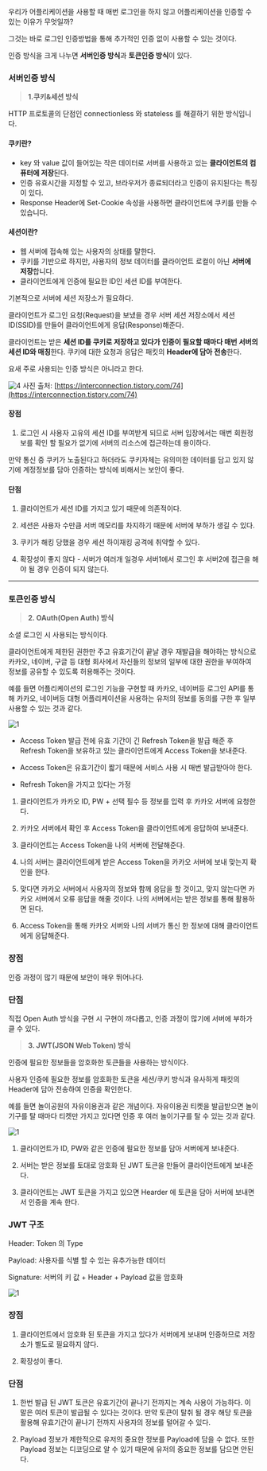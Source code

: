 우리가 어플리케이션을 사용할 때 매번 로그인을 하지 않고 어플리케이션을 인증할 수 있는 이유가 무엇일까?

그것는 바로 로그인 인증방법을 통해 추가적인 인증 없이 사용할 수 있는 것이다.

인증 방식을 크게 나누면 **서버인증 방식**과 **토큰인증 방식**이 있다.

### 서버인증 방식

> **1.쿠키&세션 방식**

HTTP 프로토콜의 단점인 connectionless 와 stateless 를 해결하기 위한 방식입니다.

#### 쿠키란?

-   key 와 value 값이 들어있는 작은 데이터로 서버를 사용하고 있는 **클라이언트의 컴퓨터에 저장**된다.
-   인증 유효시간을 지정할 수 있고, 브라우저가 종료되더라고 인증이 유지된다는 특징이 있다.
-   Response Header에 Set-Cookie 속성을 사용하면 클라이언트에 쿠키를 만들 수 있습니다.

#### 세션이란?

-   웹 서버에 접속해 있는 사용자의 상태를 말한다.
-   쿠키를 기반으로 하지만, 사용자의 정보 데이터를 클라이언트 로컬이 아닌 **서버에 저장**합니다.
-   클라이언트에게 인증에 필요한 ID인 세션 ID를 부여한다.

기본적으로 서버에 세션 저장소가 필요하다.

클라이언트가 로그인 요청(Request)을 보냈을 경우 서버 세션 저장소에서 세션 ID(SSID)를 만들어 클라이언트에게 응답(Response)해준다.

클라이언트는 받은 **세션 ID를 쿠키로 저장하고 있다가 인증이 필요할 때마다 매번 서버의 세션 ID와 매칭**한다. 쿠키에 대한 요청과 응답은 패킷의 **Header에 담아 전송**한다.

요새 주로 사용되는 인증 방식은 아니라고 한다.

![4](https://user-images.githubusercontent.com/63203480/130488595-9360fa69-e10f-4cab-a1f8-4ee6f04d05b1.png)
사진 출처: [https://interconnection.tistory.com/74](https://interconnection.tistory.com/74)

#### 장점

1. 로그인 시 사용자 고유의 세션 ID를 부여받게 되므로 서버 입장에서는 매번 회원정보를 확인 할 필요가 없기에 서버의 리소스에 접근하는데 용이하다.

 만약 통신 중 쿠키가 노출된다고 하더라도 쿠키자체는 유의미한 데이터를 담고 있지 않기에 계정정보를 담아 인증하는 방식에 비해서는 보안이 좋다.

#### 단점

1. 클라이언트가 세션 ID를 가지고 있기 때문에 의존적이다.

2. 세션은 사용자 수만큼 서버 메모리를 차지하기 때문에 서버에 부하가 생길 수 있다.

3. 쿠키가 해킹 당했을 경우 세션 하이재킹 공격에 취약할 수 있다.

4. 확장성이 좋지 않다 - 서버가 여러개 일경우 서버1에서 로그인 후 서버2에 접근을 해야 될 경우 인증이 되지 않는다.

---

### 토큰인증 방식

> **2. OAuth(Open Auth) 방식** 

소셜 로그인 시 사용되는 방식이다.

클라이언트에게 제한된 권한만 주고 유효기간이 끝날 경우 재발급을 해야하는 방식으로 카카오, 네이버, 구글 등 대형 회사에서 자신들의 정보의 일부에 대한 권한을 부여하여 정보를 공유할 수 있도록 허용해주는 것이다.

예를 들면 어플리케이션의 로그인 기능을 구현할 때 카카오, 네이버등 로그인 API를 통해 카카오, 네이버등 대형 어플리케이션을 사용하는 유저의 정보를 동의를 구한 후 일부 사용할 수 있는 것과 같다.

![1](https://user-images.githubusercontent.com/63203480/131634051-f9291378-e103-4bc8-beec-9a00a6bf2275.png)


* Access Token 발급 전에 유효 기간이 긴 Refresh Token을 발급 해준 후 Refresh Token을 보유하고 있는 클라이언트에게 Access Token을 보내준다.

* Access Token은 유효기간이 짧기 때문에 서비스 사용 시 매번 발급받아야 한다.

* Refresh Token을 가지고 있다는 가정

1. 클라이언트가 카카오 ID, PW + 선택 필수 등 정보를 입력 후 카카오 서버에 요청한다.

2. 카카오 서버에서 확인 후 Access Token을 클라이언트에게 응답하여 보내준다.

3. 클라이언트는 Access Token을 나의 서버에 전달해준다.

4. 나의 서버는 클라이언트에게 받은 Access Token을 카카오 서버에 보내 맞는지 확인을 한다.

5. 맞다면 카카오 서버에서 사용자의 정보와 함께 응답을 할 것이고, 맞지 않는다면 카카오 서버에서 오류 응답을 해줄 것이다. 나의 서버에서는 받은 정보를 통해 활용하면 된다.

6. Access Token을 통해 카카오 서버와 나의 서버가 통신 한 정보에 대해 클라이언트에게 응답해준다.

### 장점

인증 과정이 많기 때문에 보안이 매우 뛰어나다.

### 단점

직접 Open Auth 방식을 구현 시 구현이 까다롭고, 인증 과정이 많기에 서버에 부하가 클 수 있다.

> **3. JWT(JSON Web Token) 방식**

인증에 필요한 정보들을 암호화한 토큰들을 사용하는 방식이다.

사용자 인증에 필요한 정보를 암호화한 토큰을 세션/쿠키 방식과 유사하게 패킷의 Header에 담아 전송하여 인증을 확인한다.

예를 들면 놀이공원의 자유이용권과 같은 개념이다. 자유이용권 티켓을 발급받으면 놀이기구를 탈 때마다 티켓만 가지고 있다면 인증 후 여러 놀이기구를 탈 수 있는 것과 같다.

![1](https://user-images.githubusercontent.com/63203480/131634371-1ae17149-2beb-4d85-9932-c41da66366ca.png)

1. 클라이언트가 ID, PW와 같은 인증에 필요한 정보를 담아 서버에게 보내준다.

2. 서버는 받은 정보를 토대로 암호화 된 JWT 토큰을 만들어 클라이언트에게 보내준다.

3. 클라이언트는 JWT 토큰을 가지고 있으면 Hearder 에 토큰을 담아 서버에 보내면서 인증을 계속 한다.

### JWT 구조

Header: Token 의 Type

Payload: 사용자를 식별 할 수 있는 유추가능한 데이터

Signature: 서버의 키 값 + Header + Payload 값을 암호화

![1](https://user-images.githubusercontent.com/63203480/131634457-eebdfc7a-3841-485b-b481-716e9e8b39a2.png)

### 장점

1. 클라이언트에서 암호화 된 토큰을 가지고 있다가 서버에게 보내며 인증하므로 저장소가 별도로 필요하지 않다.

2. 확장성이 좋다.

### 단점

1. 한번 발급 된 JWT 토큰은 유효기간이 끝나기 전까지는 계속 사용이 가능하다. 이 말은 여러 토큰이 발급될 수 있다는 것이다. 만약 토큰이 탈취 될 경우 해당 토큰을 활용해 유효기간이 끝나기 전까지 사용자의 정보를 털어갈 수 있다.

2. Payload 정보가 제한적으로 유저의 중요한 정보를 Payload에 담을 수 없다. 또한 Payload 정보는 디코딩으로 알 수 있기 때문에 유저의 중요한 정보를 담으면 안된다.
